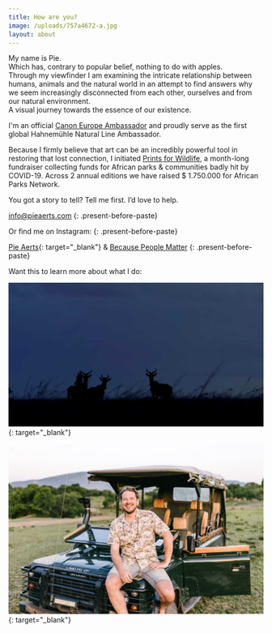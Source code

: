 ```yaml
---
title: How are you?
image: /uploads/757a4672-a.jpg
layout: about
---
```


<div><p>My name is Pie.<br />Which has, contrary to popular belief, nothing to do with apples.<br />Through my viewfinder I am examining the intricate relationship between humans, animals and the natural world in an attempt to find answers why we seem increasingly disconnected from each other, ourselves and from our natural environment.<br />A visual journey towards the essence of our existence.</p><p>I'm an official <a target="_blank" rel="noopener" href="https://www.canon-europe.com/pro/ambassadors/pie-aerts/">Canon Europe Ambassador</a>&nbsp;and proudly serve as the first global Hahnem&uuml;hle Natural Line Ambassador.&nbsp;</p><p>Because I firmly believe that art can be an incredibly powerful tool in restoring that lost connection, I initiated <a target="_blank" rel="noopener" href="https://www.printsforwildlife.org">Prints for Wildlife</a>, a month-long fundraiser collecting funds for African parks &amp; communities badly hit by COVID-19. Across 2 annual editions we have raised $ 1.750.000 for African Parks Network.&nbsp;</p><p>You got a story to tell? Tell me first. I&rsquo;d love to help.</p></div>

[info@pieaerts.com](mailto:info@pieaerts.com)
{: .present-before-paste}

Or find me on Instagram:
{: .present-before-paste}

[Pie Aerts](https://www.instagram.com/pie_aerts/){: target="_blank"}&nbsp;&&nbsp;[Because People Matter](https://www.instagram.com/because.people.matter/)
{: .present-before-paste}

Want this to learn more about what I do:

[![Because People Matter](/uploads/youtube2.jpg)](https://www.youtube.com/watch?v=jBzQQHD_77s&t=5s){: target="_blank"}

[![Because People Matter](/uploads/757a4672-a.jpg)](https://www.youtube.com/watch?v=oJcbenttvIA&amp;t=3s){: target="_blank"}
